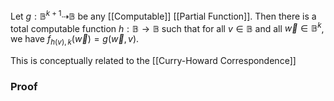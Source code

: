 Let $g:\mathbb{B}^{k+1}\dashrightarrow \mathbb{B}$ be any [[Computable]] [[Partial Function]].
Then there is a total computable function $h:\mathbb{B}\to \mathbb{B}$ such that for all $v\in \mathbb{B}$ and all $\vec{w}\in \mathbb{B}^{k}$, we have $f_{h(v),k}(\vec{w})=g(\vec{w},v)$.

This is conceptually related to the [[Curry-Howard Correspondence]]

### Proof 
